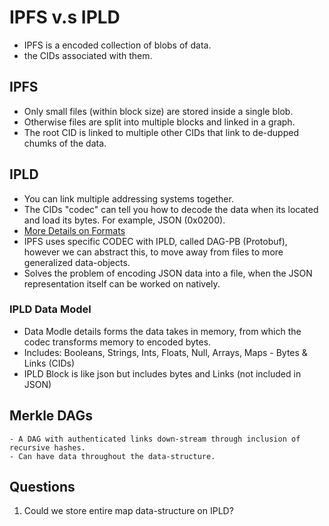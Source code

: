 # IPFS v.s IPLD
- IPFS is a encoded collection of blobs of data.
- the CIDs associated with them.

## IPFS
- Only small files (within block size) are stored inside a single blob.
- Otherwise files are split into multiple blocks and linked in a graph.
- The root CID is linked to multiple other CIDs that link to de-dupped chumks of the data.

## IPLD
- You can link multiple addressing systems together.
- The CIDs "codec" can tell you how to decode the data when
its located and load its bytes. For example, JSON (0x0200).
- [More Details on Formats](https://multiformats.io)
- IPFS uses specific CODEC with IPLD, called DAG-PB (Protobuf), however
  we can abstract this, to move away from files to more generalized data-objects.
- Solves the problem of encoding JSON data into a file, when the JSON representation 
  itself can be worked on natively.

### IPLD Data Model
- Data Modle details forms the data takes in memory, from which the 
  codec transforms memory to encoded bytes.
- Includes: Booleans, Strings, Ints, Floats, Null, Arrays, Maps - Bytes & Links (CIDs)
- IPLD Block is like json but includes bytes and Links (not included in JSON)

## Merkle DAGs
    - A DAG with authenticated links down-stream through inclusion of recursive hashes.
    - Can have data throughout the data-structure.

## Questions
1. Could we store entire map data-structure on IPLD?

